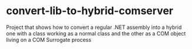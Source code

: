 # convert-lib-to-hybrid-comserver
Project that shows how to convert a regular .NET assembly into a hybrid one with a class working as a normal class and the other as a COM object living on a COM Surrogate process
